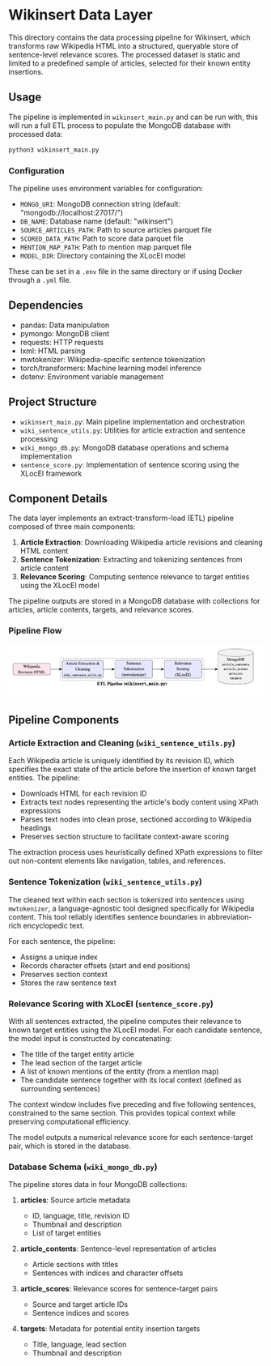 # Wikinsert Data Layer

This directory contains the data processing pipeline for Wikinsert, which transforms raw Wikipedia HTML into a
structured, queryable store of sentence-level relevance scores. The processed dataset is static and limited to a
predefined sample of articles, selected for their known entity insertions.

## Usage

The pipeline is implemented in `wikinsert_main.py` and can be run with, this will run a full ETL process to populate the
MongoDB database with processed data:

```bash
python3 wikinsert_main.py
```

### Configuration

The pipeline uses environment variables for configuration:

- `MONGO_URI`: MongoDB connection string (default: "mongodb://localhost:27017/")
- `DB_NAME`: Database name (default: "wikinsert")
- `SOURCE_ARTICLES_PATH`: Path to source articles parquet file
- `SCORED_DATA_PATH`: Path to score data parquet file
- `MENTION_MAP_PATH`: Path to mention map parquet file
- `MODEL_DIR`: Directory containing the XLocEI model

These can be set in a `.env` file in the same directory or if using Docker through a `.yml` file.

## Dependencies

- pandas: Data manipulation
- pymongo: MongoDB client
- requests: HTTP requests
- lxml: HTML parsing
- mwtokenizer: Wikipedia-specific sentence tokenization
- torch/transformers: Machine learning model inference
- dotenv: Environment variable management

## Project Structure

- `wikinsert_main.py`: Main pipeline implementation and orchestration
- `wiki_sentence_utils.py`: Utilities for article extraction and sentence processing
- `wiki_mongo_db.py`: MongoDB database operations and schema implementation
- `sentence_score.py`: Implementation of sentence scoring using the XLocEI framework

## Component Details

The data layer implements an extract-transform-load (ETL) pipeline composed of three main components:

1. **Article Extraction**: Downloading Wikipedia article revisions and cleaning HTML content
2. **Sentence Tokenization**: Extracting and tokenizing sentences from article content
3. **Relevance Scoring**: Computing sentence relevance to target entities using the XLocEI model

The pipeline outputs are stored in a MongoDB database with collections for articles, article contents, targets, and
relevance scores.

### Pipeline Flow

![Wikinsert Data Pipeline](../static/data-pipeline-diagram.png)

## Pipeline Components

### Article Extraction and Cleaning (`wiki_sentence_utils.py`)

Each Wikipedia article is uniquely identified by its revision ID, which specifies the exact state of the article before
the insertion of known target entities. The pipeline:

- Downloads HTML for each revision ID
- Extracts text nodes representing the article's body content using XPath expressions
- Parses text nodes into clean prose, sectioned according to Wikipedia headings
- Preserves section structure to facilitate context-aware scoring

The extraction process uses heuristically defined XPath expressions to filter out non-content elements like navigation,
tables, and references.

### Sentence Tokenization (`wiki_sentence_utils.py`)

The cleaned text within each section is tokenized into sentences using `mwtokenizer`, a language-agnostic tool designed
specifically for Wikipedia content. This tool reliably identifies sentence boundaries in abbreviation-rich encyclopedic
text.

For each sentence, the pipeline:

- Assigns a unique index
- Records character offsets (start and end positions)
- Preserves section context
- Stores the raw sentence text

### Relevance Scoring with XLocEI (`sentence_score.py`)

With all sentences extracted, the pipeline computes their relevance to known target entities using the XLocEI model. For
each candidate sentence, the model input is constructed by concatenating:

- The title of the target entity article
- The lead section of the target article
- A list of known mentions of the entity (from a mention map)
- The candidate sentence together with its local context (defined as surrounding sentences)

The context window includes five preceding and five following sentences, constrained to the same section. This provides
topical context while preserving computational efficiency.

The model outputs a numerical relevance score for each sentence-target pair, which is stored in the database.

### Database Schema (`wiki_mongo_db.py`)

The pipeline stores data in four MongoDB collections:

1. **articles**: Source article metadata
    - ID, language, title, revision ID
    - Thumbnail and description
    - List of target entities

2. **article_contents**: Sentence-level representation of articles
    - Article sections with titles
    - Sentences with indices and character offsets

3. **article_scores**: Relevance scores for sentence-target pairs
    - Source and target article IDs
    - Sentence indices and scores

4. **targets**: Metadata for potential entity insertion targets
    - Title, language, lead section
    - Thumbnail and description
